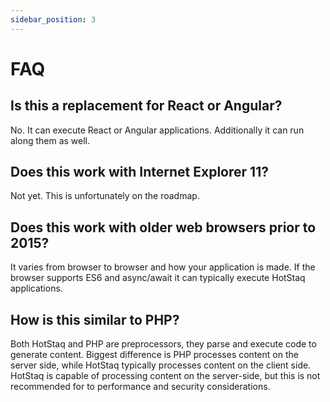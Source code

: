 ```yaml
---
sidebar_position: 3
---
```


# FAQ

## Is this a replacement for React or Angular?
No. It can execute React or Angular applications. Additionally it can run along them as well.

## Does this work with Internet Explorer 11?
Not yet. This is unfortunately on the roadmap.

## Does this work with older web browsers prior to 2015?
It varies from browser to browser and how your application is made. If the browser supports ES6 and async/await it can typically execute HotStaq applications.

## How is this similar to PHP?
Both HotStaq and PHP are preprocessors, they parse and execute code to generate content. Biggest difference is PHP processes content on the server side, while HotStaq typically processes content on the client side. HotStaq is capable of processing content on the server-side, but this is not recommended for to performance and security considerations.